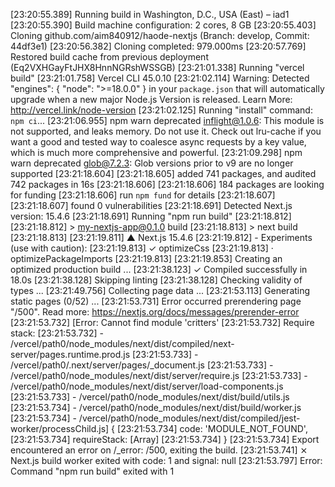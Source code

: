 [23:20:55.389] Running build in Washington, D.C., USA (East) – iad1
[23:20:55.390] Build machine configuration: 2 cores, 8 GB
[23:20:55.403] Cloning github.com/aim840912/haode-nextjs (Branch: develop, Commit: 44df3e1)
[23:20:56.382] Cloning completed: 979.000ms
[23:20:57.769] Restored build cache from previous deployment (Eq2VXHGayFtJHX8HnnNGRshWSSGB)
[23:21:01.338] Running "vercel build"
[23:21:01.758] Vercel CLI 45.0.10
[23:21:02.114] Warning: Detected "engines": { "node": ">=18.0.0" } in your `package.json` that will automatically upgrade when a new major Node.js Version is released. Learn More: http://vercel.link/node-version
[23:21:02.125] Running "install" command: `npm ci`...
[23:21:06.955] npm warn deprecated inflight@1.0.6: This module is not supported, and leaks memory. Do not use it. Check out lru-cache if you want a good and tested way to coalesce async requests by a key value, which is much more comprehensive and powerful.
[23:21:09.298] npm warn deprecated glob@7.2.3: Glob versions prior to v9 are no longer supported
[23:21:18.604]
[23:21:18.605] added 741 packages, and audited 742 packages in 16s
[23:21:18.606]
[23:21:18.606] 184 packages are looking for funding
[23:21:18.606]   run `npm fund` for details
[23:21:18.607]
[23:21:18.607] found 0 vulnerabilities
[23:21:18.691] Detected Next.js version: 15.4.6
[23:21:18.691] Running "npm run build"
[23:21:18.812]
[23:21:18.812] > my-nextjs-app@0.1.0 build
[23:21:18.813] > next build
[23:21:18.813]
[23:21:19.811]    ▲ Next.js 15.4.6
[23:21:19.812]    - Experiments (use with caution):
[23:21:19.813]      ✓ optimizeCss
[23:21:19.813]      · optimizePackageImports
[23:21:19.813]
[23:21:19.853]    Creating an optimized production build ...
[23:21:38.123]  ✓ Compiled successfully in 18.0s
[23:21:38.128]    Skipping linting
[23:21:38.128]    Checking validity of types ...
[23:21:49.756]    Collecting page data ...
[23:21:53.113]    Generating static pages (0/52) ...
[23:21:53.731] Error occurred prerendering page "/500". Read more: https://nextjs.org/docs/messages/prerender-error
[23:21:53.732] [Error: Cannot find module 'critters'
[23:21:53.732] Require stack:
[23:21:53.732] - /vercel/path0/node_modules/next/dist/compiled/next-server/pages.runtime.prod.js
[23:21:53.733] - /vercel/path0/.next/server/pages/_document.js
[23:21:53.733] - /vercel/path0/node_modules/next/dist/server/require.js
[23:21:53.733] - /vercel/path0/node_modules/next/dist/server/load-components.js
[23:21:53.733] - /vercel/path0/node_modules/next/dist/build/utils.js
[23:21:53.734] - /vercel/path0/node_modules/next/dist/build/worker.js
[23:21:53.734] - /vercel/path0/node_modules/next/dist/compiled/jest-worker/processChild.js] {
[23:21:53.734]   code: 'MODULE_NOT_FOUND',
[23:21:53.734]   requireStack: [Array]
[23:21:53.734] }
[23:21:53.734] Export encountered an error on /_error: /500, exiting the build.
[23:21:53.741]  ⨯ Next.js build worker exited with code: 1 and signal: null
[23:21:53.797] Error: Command "npm run build" exited with 1